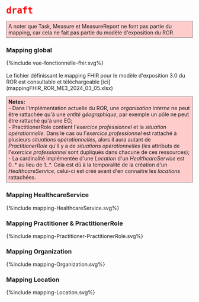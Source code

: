 <code><span style="color: #ff0000;font-weight:bold;font-size: x-large;">draft</span></code>

<p style="background-color: #ffcccc; border:1px solid grey; padding: 5px; max-width: 790px;">
A noter que Task, Measure et MeasureReport ne font pas partie du mapping, car cela ne fait pas partie du modèle d'exposition du ROR
</p>

### Mapping global

<div>{%include vue-fonctionnelle-fhir.svg%}</div>
<br>
Le fichier définissant le mapping FHIR pour le modèle d'exposition 3.0 du ROR est consultable et téléchargeable [ici](mappingFHIR_ROR_ME3_2024_03_05.xlsx)

<p style="background-color: #ffcccc; border:1px solid grey; padding: 5px; max-width: 790px;">
<b>Notes:</b><br>
- Dans l'implémentation actuelle du ROR, une <i>organisation interne</i> ne peut être rattachée qu'à une <i>entité géographique</i>, par exemple un pôle ne peut être rattaché qu'à une EG;<br>
- </i>PractitionerRole</i> contient l'<i>exercice professionnel</i> et la <i>situation opérationnelle</i>. Dans le cas ou l'<i>exercice professionnel</i> est rattaché à plusieurs <i>situations opérationnelles</i>, alors il aura autant de <i>PractitionerRole</i> qu'il y a de <i>situations opérationnelles</i> (les attributs de l'<i>exercice professionnel</i> sont dupliqués dans chacune de ces ressources);<br>
- La cardinalité implémentée d'une <i>Location</i> d'un <i>HealthcareService</i> est 0..* au lieu de 1..*. Cela est dû à la temporalité de la création d'un <i>HealthcareService</i>, celui-ci est créé avant d'en connaitre les <i>locations</i> rattachées.<br>
</p>

### Mapping HealthcareService

<div>{%include mapping-HealthcareService.svg%}</div>


### Mapping Practitioner & PractitionerRole

<div>{%include mapping-Practitioner-PractitionerRole.svg%}</div>


### Mapping Organization

<div>{%include mapping-Organization.svg%}</div>


### Mapping Location

<div>{%include mapping-Location.svg%}</div>